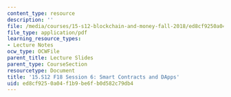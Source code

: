 ```yaml
---
content_type: resource
description: ''
file: /media/courses/15-s12-blockchain-and-money-fall-2018/ed8cf9250a04f1b9be6fb0d582c79db4_MIT15_S12F18_ses6.pdf
file_type: application/pdf
learning_resource_types:
- Lecture Notes
ocw_type: OCWFile
parent_title: Lecture Slides
parent_type: CourseSection
resourcetype: Document
title: '15.S12 F18 Session 6: Smart Contracts and DApps'
uid: ed8cf925-0a04-f1b9-be6f-b0d582c79db4
---
```

